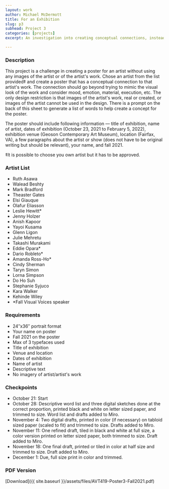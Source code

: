 ```yaml
---
layout: work
author: Michael McDermott
title: For an Exhibition
slug: p3
subhead: Project 3
categories: [projects]
excerpt: An investigation into creating conceptual connections, instead of literal connections, to an artist and their work. The poster will be for an exhibition of a chosen artist's work but images of the art or the artist cannot be used.

---
```


### Description
This project is a challenge in creating a poster for an artist without using any images of the artist or of the artist's work. Chose an artist from the list provided&Dagger; and create a poster that has a conceptual connection to that artist's work. The connection should go beyond trying to mimic the visual look of the work and consider mood, emotion, material, execution, etc. The only design restriction is that images of the artist's work, real or created, or images of the artist cannot be used in the design. There is a prompt on the back of this sheet to generate a list of words to help create a concept for the poster.

The poster should include following information — title of exhibition, name of artist, dates of exhibition (October 23, 2021 to February 5, 2022), exhibition venue (Geoson Contemporary Art Museum), location (Fairfax, VA), a few paragraphs about the artist or show (does not have to be original writing but should be relevant), your name, and fall 2021.

&Dagger;It is possible to choose you own artist but it has to be approved.

### Artist List
* Ruth Asawa
* Walead Beshty
* Mark Bradford
* Theaster Gates
* Elsi Giauque
* Olafur Eliasson
* Leslie Hewitt*
* Jenny Holzer
* Anish Kapoor
* Yayoi Kusama
* Glenn Ligon
* Julie Mehretu
* Takashi Murakami
* Eddie Opara*
* Dario Robleto*
* Amanda Ross-Ho*
* Cindy Sherman
* Taryn Simon
* Lorna Simpson
* Do Ho Suh
* Stephanie Syjuco
* Kara Walker
* Kehinde Wiley
* *Fall Visual Voices speaker

### Requirements
* 24&#8243;x36&#8243; portrait format
* Your name on poster
* Fall 2021 on the poster
* Max of 3 typefaces used
* Title of exhibition
* Venue and location
* Dates of exhibition
* Name of artist
* Descriptive text
* No imagery of artist/artist's work


### Checkpoints
* October 21: Start
* October 28: Descriptive word list and three digital sketches done at the correct proportion, printed black and white on letter sized paper, and trimmed to size. Word list and drafts added to Miro.
* November 4: Two digital drafts, printed in color (if necessary) on tabloid sized paper (scaled to fit) and trimmed to size. Drafts added to Miro.
* November 11: One refined draft, tiled in black and white at full size, a color version printed on letter sized paper, both trimmed to size. Draft added to Miro.
* November 18: One final draft, printed or tiled in color at half size and trimmed to size. Draft added to Miro.
* December 1: Due, full size print in color and trimmed.

### PDF Version
[Download]({{ site.baseurl }}/assets/files/AVT419-Poster3-Fall2021.pdf)
